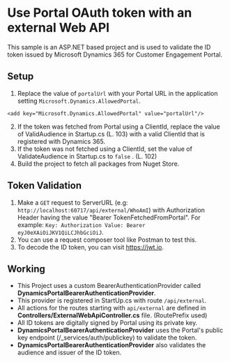 # Use Portal OAuth token with an external Web API

This sample is an ASP.NET based project and is used to validate the ID token issued by Microsoft Dynamics 365 for Customer Engagement Portal. 

## Setup

1. Replace the value of `portalUrl` with your Portal URL in the application setting `Microsoft.Dynamics.AllowedPortal`.
```
<add key="Microsoft.Dynamics.AllowedPortal" value="portalUrl"/>
```
2. If the token was fetched from Portal using a ClientId, replace the value of ValidAudience in Startup.cs (L. 103) with a valid ClientId that is registered with Dynamics 365.
3. If the token was not fetched using a ClientId, set the value of ValidateAudience in Startup.cs to `false` . (L. 102)
4. Build the project to fetch all packages from Nuget Store.

## Token Validation

1. Make a `GET` request to ServerURL (e.g: `http://localhost:60717/api/external/WhoAmI`) with Authorization Header having the value "Bearer TokenFetchedFromPortal".
For example: `Key: Authorization Value: Bearer eyJ0eXAiOiJKV1QiLCJhbGciOiJ`.
2. You can use a request composer tool like Postman to test this.
3. To decode the ID token, you can visit https://jwt.io.

## Working

* This Project uses a custom BearerAuthenticationProvider called **DynamicsPortalBearerAuthenticationProvider**.
* This provider is registered in StartUp.cs with route `/api/external`.
* All actions for the routes starting with `api/external` are defined in **Controllers/ExternalWebApiController.cs** file. (RoutePrefix used)
* All ID tokens are digitally signed by Portal using its private key.
* **DynamicsPortalBearerAuthenticationProvider** uses the Portal's public key endpoint (/_services/auth/publickey) to validate the token.
* **DynamicsPortalBearerAuthenticationProvider** also validates the audience and issuer of the ID token.
